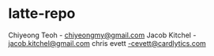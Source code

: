 # latte-repo

Chiyeong Teoh - chiyeongmy@gmail.com
Jacob Kitchel - jacob.kitchel@gmail.com
chris evett -cevett@cardlytics.com

